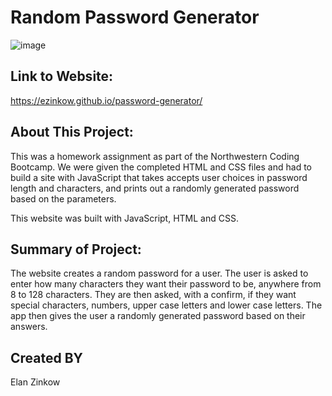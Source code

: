 # Random Password Generator

![image](https://user-images.githubusercontent.com/71417500/96352026-cfec5980-1085-11eb-8592-11df5efb0435.png)

## Link to Website:

https://ezinkow.github.io/password-generator/

## About This Project:

This was a homework assignment as part of the Northwestern Coding Bootcamp. We were given the completed HTML and CSS files and had to build a site with JavaScript that takes accepts user choices in password length and characters, and prints out a randomly generated password based on the parameters.

This website was built with JavaScript, HTML and CSS.

## Summary of Project:

The website creates a random password for a user. The user is asked to enter how many characters they want their password to be, anywhere from 8 to 128 characters. They are then asked, with a confirm, if they want special characters, numbers, upper case letters and lower case letters. The app then gives the user a randomly generated password based on their answers.

## Created BY

Elan Zinkow
